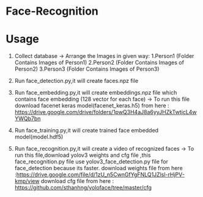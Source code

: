 # Face-Recognition

# Usage

1. Collect database
-> Arrange the Images in given way:
    1.Person1 (Folder Contains Images of Person1)
    2.Person2 (Folder Contains Images of Person2)
    3.Person3 (Folder Contains Images of Person3)

2. Run face_detection.py,it will create faces.npz file

3. Run face_embedding.py,it will create embeddings.npz file which contains face embedding (128 vector for each face)
-> To run this file download facenet keras model(facenet_keras.h5) from here : https://drive.google.com/drive/folders/1pwQ3H4aJ8a6yyJHZkTwtjcL4wYWQb7bn

4. Run face_training.py,it will create trained face embedded model(model.hdf5)

5. Run face_recognition.py,it will create a video of recognized faces
-> To run this file,download yolov3 weights and cfg file ,this face_recognition.py file use yolov3_face_detection.py file for face_detection because its faster.
    download weights file from here :https://drive.google.com/file/d/1zU_n5CwnGfYgFNLQ1JZlsl-rHjPV-kmp/view
    download cfg file from here : https://github.com/sthanhng/yoloface/tree/master/cfg
